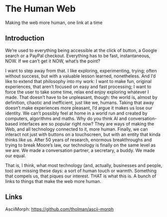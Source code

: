 # The Human Web
Making the web more human, one link at a time

## Introduction
We’re used to everything being accessible at the click of button, a Google search or a PayPal checkout. Everything has to be fast, instantaneous, NOW. If we can’t get it NOW, what’s the point?

I want to step away from that. I like exploring, experimenting, trying; often without success, but with a valuable lesson learned, nonetheless. And I’d like to extend that philosophy into my work: I want to make fun, original experiences, that aren’t focused on easy and fast processing; I want to force the user to take some time, relax end enjoy exploring whatever I made. That doesn’t have to be unpleasant, though: the world is, almost by definition, chaotic and inefficient, just like we, humans. Taking that away doesn’t make experiences more pleasant, I’d argue it makes us lose our identity. We can’t possibly feel at home in a world run and created by computers, algorithms and maths. Why do you think AI and conversation-based interfaces are so popular right now? They are ways of making the Web, and all technology connected to it, more human. Finally, we can interact not just with buttons on a touchscreen, but with an entity that kinda thinks like us. After 50 years of research, enormous breakthroughs and trying to break Moore’s law, our technology is finally on the same level as we are. We made a conversation partner, a secretary, a buddy. We made our equal.

That is, I think, what most technology (and, actually, businesses and people, too) are missing these days: a sort of human touch or warmth. Something that compels us, that piques our interest. THAT is what this is. A bunch of links to things that make the web more human.


## Links
AsciiMorph: https://github.com/tholman/ascii-morph
